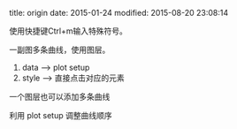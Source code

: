 title: origin
date: 2015-01-24
modified: 2015-08-20 23:08:14

使用快捷键Ctrl+m输入特殊符号。

一副图多条曲线，使用图层。
1. data --> plot setup
2. style --> 直接点击对应的元素

一个图层也可以添加多条曲线

利用 plot setup 调整曲线顺序
